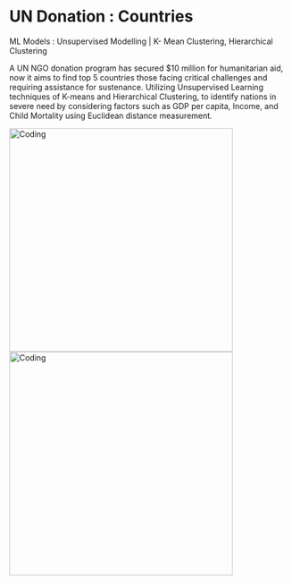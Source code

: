 # UN Donation : Countries

ML Models : Unsupervised Modelling | K- Mean Clustering, Hierarchical Clustering

A UN NGO donation program has secured $10 million for humanitarian aid, now it aims to find top 5 countries those facing critical challenges and requiring assistance for sustenance. Utilizing Unsupervised Learning techniques of K-means and Hierarchical Clustering, to identify nations in severe need by considering factors such as GDP per capita, Income, and Child Mortality using Euclidean distance measurement. <br>

<img align="left" alt="Coding" width="400" src="https://miro.medium.com/v2/resize:fit:828/format:webp/1*aDYjJ4OXUpDdDxUfTPiZ5Q.gif"> <img align="left" alt="Coding" width="400" src="https://miro.medium.com/v2/resize:fit:1400/1*786ca0eI0HsoLG_j9AqVfA.gif">
